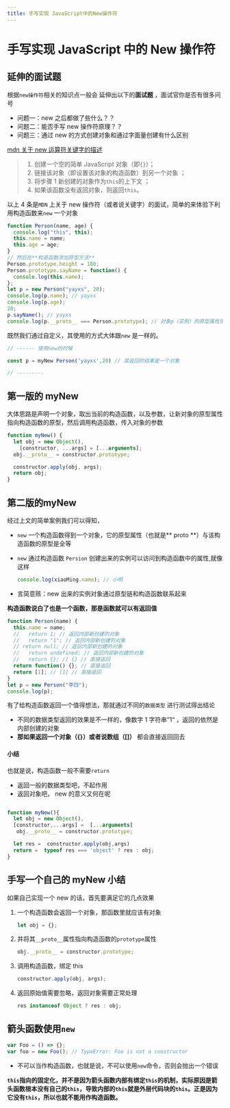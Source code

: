 ```yaml
---
title: 手写实现 JavaScript中的New操作符
---
```


# 手写实现 JavaScript 中的 New 操作符

## 延伸的面试题

根据`new操作符`相关的知识点一般会 延伸出以下的**面试题** ，面试官你是否有很多问号

- 问题一：new 之后都做了些什么？？
- 问题二：能否手写 new 操作符原理？？
- 问题三：通过 new 的方式创建对象和通过字面量创建有什么区别

[mdn 关于 new 运算符关键字的描述](https://developer.mozilla.org/zh-CN/docs/Web/JavaScript/Reference/Operators/new)

> 1.  创建一个空的简单 JavaScript 对象（即`{}`）；
> 2.  链接该对象（即设置该对象的构造函数）到另一个对象 ；
> 3.  将步骤 1 新创建的对象作为`this`的上下文 ；
> 4.  如果该函数没有返回对象，则返回`this`。

以上 4 条是`MDN` 上关于 new 操作符（或者说关键字）的面试，简单的来体验下利用构造函数来`new` 一个对象

```js
function Person(name, age) {
  console.log("this", this);
  this.name = name;
  this.age = age;
}
// 然后在**构造函数添加原型方法**
Person.prototype.height = 180;
Person.prototype.sayName = function() {
  console.log(this.name);
};
let p = new Person("yayxs", 20);
console.log(p.name); // yayxs
console.log(p.age);
20;
p.sayName(); // yayxs
console.log(p.__proto__ === Person.prototype); // 对象p（实例）的原型属性指向构造函数的原型，
```

既然我们通过自定义，其使用的方式大体跟`new` 是一样的。

```js
// ------ 使用new的时候

const p = myNew Person('yayxs',20) // 其返回的结果是一个对象

// ---------
```

## 第一版的 myNew

大体思路是声明一个对象，取出当前的构造函数，以及参数，让新对象的原型属性指向构造函数的原型，然后调用构造函数，传入对象的参数

```js
function myNew() {
  let obj = new Object(),
    [constructor, ...args] = [...arguments];
  obj.__proto__ = constructor.prototype;

  constructor.apply(obj, args);
  return obj;
}
```
## 第二版的myNew

经过上文的简单案例我们可以得知，

- `new` 一个构造函数得到一个对象，它的原型属性（也就是** proto **）与该构造函数的原型是全等

- `new` 通过构造函数 `Persion` 创建出来的实例可以访问到构造函数中的属性,就像这样

  ```js
  console.log(xiaoMing.name); // 小明
  ```

- 言简意赅：new 出来的实例对象通过原型链和构造函数联系起来

**构造函数说白了也是一个函数，那是函数就可以有返回值**

```js
function Person(name) {
  this.name = name;
  //   return 1; // 返回内部新创建的对象
  //   return "1"; // 返回内部新创建的对象
  // return null; // 返回内部新创建的对象
  //   return undefined; // 返回内部新创建的对象
  //   return {}; // {} // 直接返回
  return function() {}; // 直接返回
  return [1]; // [1] // 直接返回
}
let p = new Person("李四");
console.log(p);
```

有了给构造函数返回一个值得想法，那就通过不同的`数据类型` 进行测试得出结论

- 不同的数据类型返回的效果是不一样的，像数字 1 字符串”1“ ，返回的依然是内部创建的对象
- **那如果返回一个对象（{}）或者说数组（[]）** 都会直接返回回去

#### 小结

也就是说，构造函数一般不需要`return`

- 返回一般的数据类型吧，不起作用
- 返回对象吧， new 的意义又何在呢

```js

function myNew(){
  let obj = new Object(),
  [constructor,...args] =  [...arguments]
   obj.__proto__ = constructor.prototype;

  let res =  constructor.apply(obj,args)
  return =  typeof res === 'object' ? res : obj;
}

```

## 手写一个自己的 myNew 小结

如果自己实现一个 new 的话，首先要满足它的几点效果

1. 一个构造函数会返回一个对象，那函数里就应该有对象
   ```js
   let obj = {};
   ```
2. 并将其`__proto__`属性指向构造函数的`prototype`属性

   ```js
   obj.__proto__ = constructor.prototype;
   ```

3. 调用构造函数，绑定 this
   ```js
   constructor.apply(obj, args);
   ```
4. 返回原始值需要忽略，返回对象需要正常处理

   ```js
   res instanceof Object ? res : obj;
   ```


## 箭头函数使用`new`

```js
var Foo = () => {};
var foo = new Foo(); // TypeError: Foo is not a constructor
```

- 不可以当作构造函数，也就是说，不可以使用`new`命令，否则会抛出一个错误

**`this`指向的固定化，并不是因为箭头函数内部有绑定`this`的机制，实际原因是箭头函数根本没有自己的`this`，导致内部的`this`就是外层代码块的`this`。正是因为它没有`this`，所以也就不能用作构造函数。**
